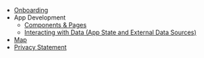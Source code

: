 - [Onboarding](https://github.com/reach4help/reach4help/wiki)
- App Development
  - [Components & Pages](Components-&-Pages)
  - [Interacting with Data (App State and External Data Sources)](<Interacting-with-Data-(App-State-and-External-Data-Sources)>)
- [Map](https://github.com/reach4help/reach4help/wiki/Map-Project:-Unifying-Mutual-Aid-Group-Directories-and-Maps)
- [Privacy Statement](https://github.com/reach4help/reach4help/wiki/Privacy-Statement)
